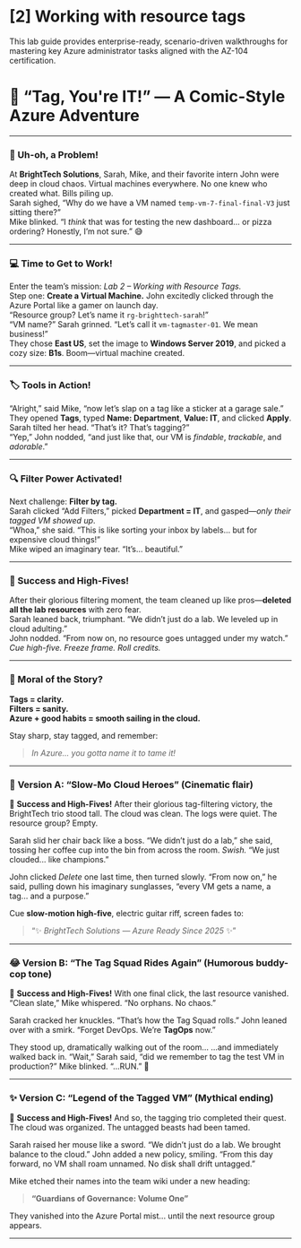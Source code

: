 # [2] Working with resource tags

This lab guide provides enterprise-ready, scenario-driven walkthroughs for mastering key Azure administrator tasks aligned with the AZ-104 certification.

# 🎉 **“Tag, You're IT!” — A Comic-Style Azure Adventure**

---

### 🧩 Uh-oh, a Problem!

At **BrightTech Solutions**, Sarah, Mike, and their favorite intern John were deep in cloud chaos. Virtual machines everywhere. No one knew who created what. Bills piling up.  
Sarah sighed, “Why do we have a VM named `temp-vm-7-final-final-V3` just sitting there?”  
Mike blinked. “I *think* that was for testing the new dashboard... or pizza ordering? Honestly, I’m not sure.” 😅  

---

### 💻 Time to Get to Work!

Enter the team’s mission: *Lab 2 – Working with Resource Tags.*  
Step one: **Create a Virtual Machine.** John excitedly clicked through the Azure Portal like a gamer on launch day.  
“Resource group? Let’s name it `rg-brighttech-sarah`!”  
“VM name?” Sarah grinned. “Let’s call it `vm-tagmaster-01`. We mean business!”  
They chose **East US**, set the image to **Windows Server 2019**, and picked a cozy size: **B1s**. Boom—virtual machine created.

---

### 🏷️ Tools in Action!

“Alright,” said Mike, “now let’s slap on a tag like a sticker at a garage sale.”  
They opened **Tags**, typed **Name: Department**, **Value: IT**, and clicked **Apply**.  
Sarah tilted her head. “That’s it? That’s tagging?”  
“Yep,” John nodded, “and just like that, our VM is *findable*, *trackable*, and *adorable*.”

---

### 🔍 Filter Power Activated!

Next challenge: **Filter by tag.**  
Sarah clicked “Add Filters,” picked **Department = IT**, and gasped—*only their tagged VM showed up*.  
“Whoa,” she said. “This is like sorting your inbox by labels… but for expensive cloud things!”  
Mike wiped an imaginary tear. “It’s… beautiful.”

---

### 🧹 Success and High-Fives!

After their glorious filtering moment, the team cleaned up like pros—**deleted all the lab resources** with zero fear.  
Sarah leaned back, triumphant. “We didn’t just do a lab. We leveled up in cloud adulting.”  
John nodded. “From now on, no resource goes untagged under my watch.”  
*Cue high-five. Freeze frame. Roll credits.*

---

### 🚀 Moral of the Story?

**Tags = clarity.**  
**Filters = sanity.**  
**Azure + good habits = smooth sailing in the cloud.**

Stay sharp, stay tagged, and remember:  
> *In Azure... you gotta name it to tame it!*

---

### 🌟 **Version A: “Slow-Mo Cloud Heroes” (Cinematic flair)**

🧹 **Success and High-Fives!**
After their glorious tag-filtering victory, the BrightTech trio stood tall. The cloud was clean. The logs were quiet. The resource group? Empty.

Sarah slid her chair back like a boss. “We didn’t just do a lab,” she said, tossing her coffee cup into the bin from across the room. *Swish.* “We just clouded... like champions.”

John clicked *Delete* one last time, then turned slowly. “From now on,” he said, pulling down his imaginary sunglasses, “every VM gets a name, a tag... and a purpose.”

Cue **slow-motion high-five**, electric guitar riff, screen fades to:

> “✨ *BrightTech Solutions — Azure Ready Since 2025* ✨”

---

### 😂 **Version B: “The Tag Squad Rides Again” (Humorous buddy-cop tone)**

🧹 **Success and High-Fives!**
With one final click, the last resource vanished. “Clean slate,” Mike whispered. “No orphans. No chaos.”

Sarah cracked her knuckles. “That’s how the Tag Squad rolls.”
John leaned over with a smirk. “Forget DevOps. We’re **TagOps** now.”

They stood up, dramatically walking out of the room...
...and immediately walked back in. “Wait,” Sarah said, “did we remember to tag the test VM in production?”
Mike blinked. “...RUN.” 🚨

---

### ✨ **Version C: “Legend of the Tagged VM” (Mythical ending)**

🧹 **Success and High-Fives!**
And so, the tagging trio completed their quest. The cloud was organized. The untagged beasts had been tamed.

Sarah raised her mouse like a sword. “We didn’t just do a lab. We brought balance to the cloud.”
John added a new policy, smiling. “From this day forward, no VM shall roam unnamed. No disk shall drift untagged.”

Mike etched their names into the team wiki under a new heading:

> **“Guardians of Governance: Volume One”**

They vanished into the Azure Portal mist... until the next resource group appears.

---

